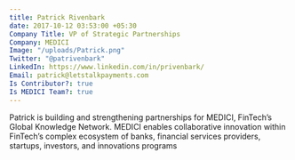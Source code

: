 ```yaml
---
title: Patrick Rivenbark
date: 2017-10-12 03:53:00 +05:30
Company Title: VP of Strategic Partnerships
Company: MEDICI
Image: "/uploads/Patrick.png"
Twitter: "@patrivenbark"
LinkedIn: https://www.linkedin.com/in/privenbark/
Email: patrick@letstalkpayments.com
Is Contributor?: true
Is MEDICI Team?: true
---
```


Patrick is building and strengthening partnerships for MEDICI, FinTech’s Global Knowledge Network. MEDICI enables collaborative innovation within FinTech’s complex ecosystem of banks, financial services providers, startups, investors, and innovations programs
